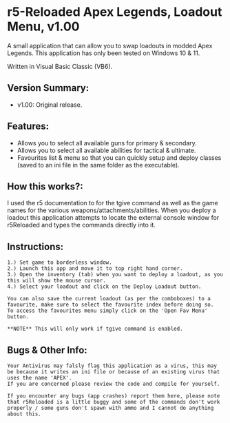 # r5-Reloaded Apex Legends, Loadout Menu, v1.00
A small application that can allow you to swap loadouts in modded Apex Legends.
This application has only been tested on Windows 10 & 11.

Written in Visual Basic Classic (VB6).

## Version Summary:
* v1.00: Original release.

## Features:
* Allows you to select all available guns for primary & secondary.
* Allows you to select all available abilities for tactical & ultimate.
* Favourites list & menu so that you can quickly setup and deploy classes (saved to an ini file in the same folder as the executable).

## How this works?:
I used the r5 documentation to for the tgive command as well as the game names for the various weapons/attachments/abilities.
When you deploy a loadout this application attempts to locate the external console window for r5Reloaded and types the commands directly into it.

## Instructions:
	1.) Set game to borderless window.
	2.) Launch this app and move it to top right hand corner.
	3.) Open the inventory (tab) when you want to deploy a loadout, as you this will show the mouse cursor.
	4.) Select your loadout and click on the Deploy Loadout button.
	
	You can also save the current loadout (as per the comboboxes) to a favourite, make sure to select the favourite index before doing so.
	To access the favourites menu simply click on the 'Open Fav Menu' button.
	
	**NOTE** This will only work if tgive command is enabled.
	
## Bugs & Other Info:
	Your Antivirus may falsly flag this application as a virus, this may be because it writes an ini file or because of an existing virus that uses the name 'APEX'.
	If you are concerned please review the code and compile for yourself.
	
	If you encounter any bugs (app crashes) report them here, please note that r5Reloaded is a little buggy and some of the commands don't work properly / some guns don't spawn with ammo and I cannot do anything about this.
